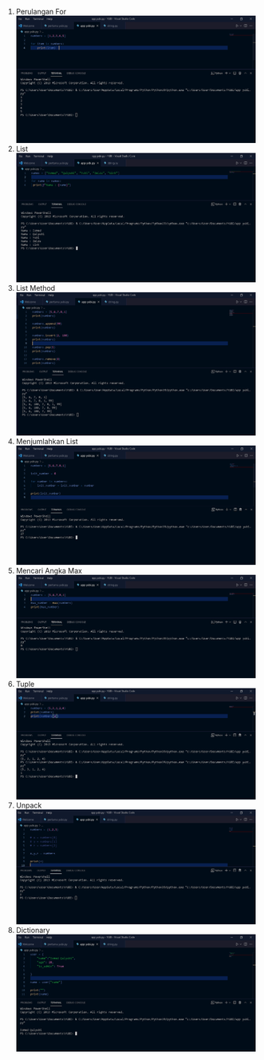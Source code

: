 1. Perulangan For
![image](https://github.com/IsmedQalyubi/4.Python-4/blob/main/perulangan%20for.PNG) 
2. List 
![image](https://github.com/IsmedQalyubi/4.Python-4/blob/main/LISTT.PNG) 
3. List Method
![image](https://github.com/IsmedQalyubi/4.Python-4/blob/main/list%20method.PNG) 
4. Menjumlahkan List
![image](https://github.com/IsmedQalyubi/4.Python-4/blob/main/menjumlahkan%20list.PNG) 
5. Mencari Angka Max
![image](https://github.com/IsmedQalyubi/4.Python-4/blob/main/mencari%20angka%20max.PNG) 
6. Tuple
![image](https://github.com/IsmedQalyubi/4.Python-4/blob/main/tuple.PNG) 
7. Unpack
![image](https://github.com/IsmedQalyubi/4.Python-4/blob/main/unpack.PNG) 
8. Dictionary
![image](https://github.com/IsmedQalyubi/4.Python-4/blob/main/dictionary.PNG) 
